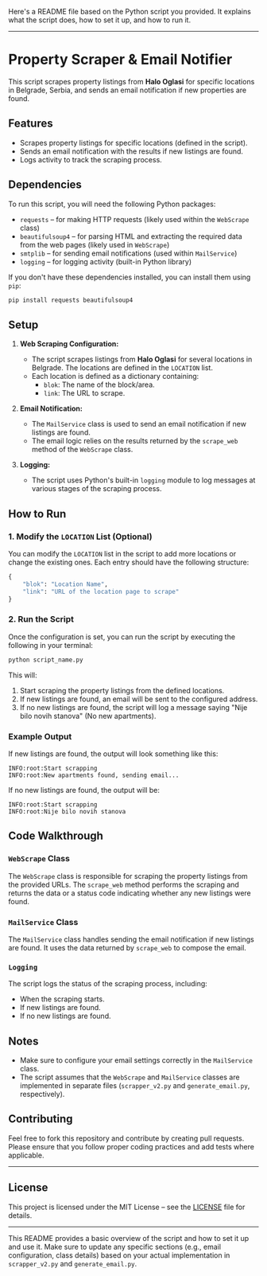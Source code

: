 Here's a README file based on the Python script you provided. It explains what the script does, how to set it up, and how to run it.

---

# Property Scraper & Email Notifier

This script scrapes property listings from **Halo Oglasi** for specific locations in Belgrade, Serbia, and sends an email notification if new properties are found.

## Features

- Scrapes property listings for specific locations (defined in the script).
- Sends an email notification with the results if new listings are found.
- Logs activity to track the scraping process.

## Dependencies

To run this script, you will need the following Python packages:

- `requests` – for making HTTP requests (likely used within the `WebScrape` class)
- `beautifulsoup4` – for parsing HTML and extracting the required data from the web pages (likely used in `WebScrape`)
- `smtplib` – for sending email notifications (used within `MailService`)
- `logging` – for logging activity (built-in Python library)
  
If you don't have these dependencies installed, you can install them using `pip`:

```bash
pip install requests beautifulsoup4
```

## Setup

1. **Web Scraping Configuration:**
   - The script scrapes listings from **Halo Oglasi** for several locations in Belgrade. The locations are defined in the `LOCATION` list.
   - Each location is defined as a dictionary containing:
     - `blok`: The name of the block/area.
     - `link`: The URL to scrape.

2. **Email Notification:**
   - The `MailService` class is used to send an email notification if new listings are found.
   - The email logic relies on the results returned by the `scrape_web` method of the `WebScrape` class.

3. **Logging:**
   - The script uses Python's built-in `logging` module to log messages at various stages of the scraping process.

## How to Run

### 1. Modify the `LOCATION` List (Optional)

You can modify the `LOCATION` list in the script to add more locations or change the existing ones. Each entry should have the following structure:

```python
{
    "blok": "Location Name",
    "link": "URL of the location page to scrape"
}
```

### 2. Run the Script

Once the configuration is set, you can run the script by executing the following in your terminal:

```bash
python script_name.py
```

This will:
1. Start scraping the property listings from the defined locations.
2. If new listings are found, an email will be sent to the configured address.
3. If no new listings are found, the script will log a message saying "Nije bilo novih stanova" (No new apartments).

### Example Output

If new listings are found, the output will look something like this:

```plaintext
INFO:root:Start scrapping
INFO:root:New apartments found, sending email...
```

If no new listings are found, the output will be:

```plaintext
INFO:root:Start scrapping
INFO:root:Nije bilo novih stanova
```

## Code Walkthrough

### `WebScrape` Class

The `WebScrape` class is responsible for scraping the property listings from the provided URLs. The `scrape_web` method performs the scraping and returns the data or a status code indicating whether any new listings were found.

### `MailService` Class

The `MailService` class handles sending the email notification if new listings are found. It uses the data returned by `scrape_web` to compose the email.

### `Logging`

The script logs the status of the scraping process, including:
- When the scraping starts.
- If new listings are found.
- If no new listings are found.

## Notes

- Make sure to configure your email settings correctly in the `MailService` class.
- The script assumes that the `WebScrape` and `MailService` classes are implemented in separate files (`scrapper_v2.py` and `generate_email.py`, respectively).

## Contributing

Feel free to fork this repository and contribute by creating pull requests. Please ensure that you follow proper coding practices and add tests where applicable.

---

## License

This project is licensed under the MIT License – see the [LICENSE](LICENSE) file for details.

---

This README provides a basic overview of the script and how to set it up and use it. Make sure to update any specific sections (e.g., email configuration, class details) based on your actual implementation in `scrapper_v2.py` and `generate_email.py`.